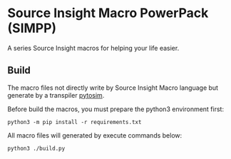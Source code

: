 # Source Insight Macro PowerPack (SIMPP)

A series Source Insight macros for helping your life easier.

## Build

The macro files not directly write by Source Insight Macro language but generate by a transpiler [pytosim](https://github.com/starofrainnight/pytosim).

Before build the macros, you must prepare the python3 environment first:

    python3 -m pip install -r requirements.txt

All macro files will generated by execute commands below:

    python3 ./build.py
